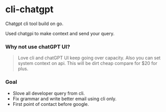 # cli-chatgpt
Chatgpt cli tool build on go.

Used chatgpi to make context and send your query. 

### Why not use chatGPT UI?  
> Love cli and chatGPT UI keep going over capacity. Also you can set system context on api. This will be dirt cheap compare for $20 for plus. 


### Goal
- Slove all developer query from cli. 
- Fix grammar and write better email using cli only. 
- First point of contact before google. 
